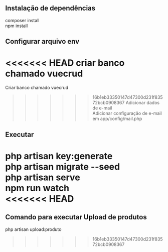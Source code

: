 ## Instalação de dependências

composer install  
npm install  

## Configurar arquivo env

<<<<<<< HEAD
criar banco chamado vuecrud  
=======
Criar banco chamado vuecrud  
>>>>>>> 16b1eb33350147d47300d231f83572bcb0908367
Adicionar dados de e-mail  
Adicionar configuração de e-mail em app/config/mail.php   

## Executar 

php artisan key:generate  
php artisan migrate --seed  
php artisan serve  
npm run watch  
<<<<<<< HEAD
=======

## Comando para executar Upload de produtos
php artisan upload:produto
>>>>>>> 16b1eb33350147d47300d231f83572bcb0908367
